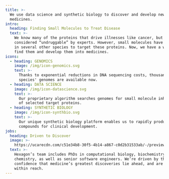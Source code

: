 ```yaml
---
title: >-
  We use data science and synthetic biology to discover and develop new
  medicines.
intro:
  heading: Finding Small Molecules to Treat Disease
  text: >-
    We know many of the proteins that drive illnesses like cancer, but most are
    considered “undruggable” by experts. However, small molecules have evolved
    in several other species to target these proteins. Now, we have a way to
    find them and develop them into medicines.
icons:
  - heading: GENOMICS
    image: /img/icon-genomics.svg
    text: >-
      Thanks to exponential reductions in DNA sequencing costs, thousands of
      species' genomes are available now.
  - heading: DATA SCIENCE
    image: /img/icon-datascience.svg
    text: >-
      Our proprietary algorithm searches genomes for small molecule inhibitors
      of selected target proteins.
  - heading: SYNTHETIC BIOLOGY
    image: /img/icon-synthbio.svg
    text: >-
      Our unique synthetic biology platform enables us to rapidly produce lead
      compounds for clinical development.
jobs:
  heading: Driven to Discover
  image: >-
    https://ucarecdn.com/c51e34b8-30f5-4b14-a867-c0d2b31533ab/-/preview/-/enhance/50/
  text: >-
    Hexagon’s team includes PhDs in computational biology, biochemistry, and
    chemistry, as well as senior software engineers. We’re driven by the
    confidence that medicine’s greatest discoveries lie ahead, and are now
    within reach.
---
```


